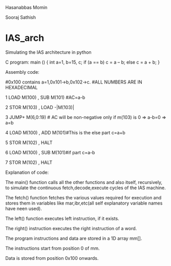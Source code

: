 Hasanabbas Momin

Sooraj Sathish



# IAS_arch
Simulating the IAS architecture in python

C program:
main () {
int a=1, b=15, c;
if (a == b)
c = a – b;
else
c = a + b;
}

Assembly code:

#0x100 contains a=1,0x101->b,0x102->c.
#ALL NUMBERS ARE IN HEXADECIMAL

1 LOAD M(100) , SUB M(101) #AC=a-b

2 STOR M(103) , LOAD -|M(103)| 

3 JUMP+ M(6,0:19) # AC will be non-negative only if m(103) is 0 => a-b=0 => a=b

4 LOAD M(100) , ADD M(101)#This is the else part c=a+b

5 STOR M(102) , HALT

6 LOAD M(100) , SUB M(101)#if part c=a-b

7 STOR M(102) , HALT

Explanation of code:

The main() function calls all the other functions and also itself, recursively, to simulate the continuous fetch,decode,execute cycles of the IAS machine.

The fetch() function fetches the various values required for execution and stores them in variables like mar,ibr,etc(all self explanatory variable names have neen used).

The left() function executes left instruction, if it exists.

The right() instruction executes the right instruction of a word.

The program instructions and data are stored in a 1D array mm[]. 

The instructions start from position 0 of mm.

Data is stored from position 0x100 onwards.


